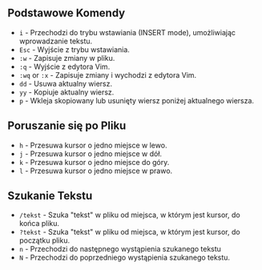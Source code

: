 ## Podstawowe Komendy

* `i` - Przechodzi do trybu wstawiania (INSERT mode), umożliwiając wprowadzanie tekstu.
* `Esc` - Wyjście z trybu wstawiania.
* `:w` - Zapisuje zmiany w pliku.
* `:q` - Wyjście z edytora Vim.
* `:wq` or `:x` - Zapisuje zmiany i wychodzi z edytora Vim.
* `dd` - Usuwa aktualny wiersz.
* `yy` - Kopiuje aktualny wiersz.
* `p` - Wkleja skopiowany lub usunięty wiersz poniżej aktualnego wiersza.

## Poruszanie się po Pliku

* `h` - Przesuwa kursor o jedno miejsce w lewo.
* `j` - Przesuwa kursor o jedno miejsce w dół.
* `k` - Przesuwa kursor o jedno miejsce do góry.
* `l` - Przesuwa kursor o jedno miejsce w prawo.

## Szukanie Tekstu

* `/tekst` - Szuka "tekst" w pliku od miejsca, w którym jest kursor, do końca pliku.
* `?tekst` - Szuka "tekst" w pliku od miejsca, w którym jest kursor, do początku pliku.
* `n` - Przechodzi do następnego wystąpienia szukanego tekstu
* `N` - Przechodzi do poprzedniego wystąpienia szukanego tekstu.
